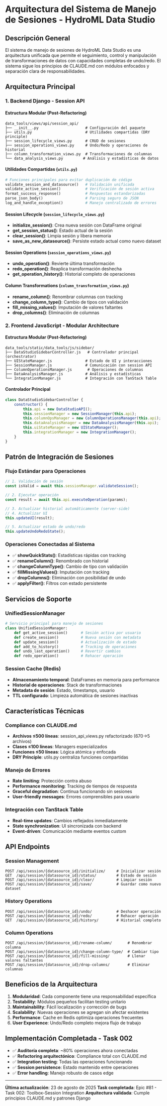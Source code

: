 # Arquitectura del Sistema de Manejo de Sesiones - HydroML Data Studio

## Descripción General

El sistema de manejo de sesiones de HydroML Data Studio es una arquitectura unificada que permite el seguimiento, control y manipulación de transformaciones de datos con capacidades completas de undo/redo. El sistema sigue los principios de CLAUDE.md con módulos enfocados y separación clara de responsabilidades.

## Arquitectura Principal

### 1. Backend Django - Session API

#### Estructura Modular (Post-Refactoring)
```
data_tools/views/api/session_api/
├── __init__.py                     # Configuración del paquete
├── utils.py                        # Utilidades compartidas (DRY principle)
├── session_lifecycle_views.py      # CRUD de sesiones
├── session_operations_views.py     # Undo/Redo y operaciones de historial
├── column_transformation_views.py  # Transformaciones de columnas
└── data_analysis_views.py         # Análisis y estadísticas de datos
```

#### Utilidades Compartidas (`utils.py`)
```python
# Funciones principales para evitar duplicación de código
validate_session_and_datasource()   # Validación unificada
validate_active_session()           # Verificación de sesión activa
format_success_response()           # Respuestas estandarizadas
parse_json_body()                   # Parsing seguro de JSON
log_and_handle_exception()          # Manejo centralizado de errores
```

#### Session Lifecycle (`session_lifecycle_views.py`)
- **initialize_session()**: Crea nueva sesión con DataFrame original
- **get_session_status()**: Estado actual de la sesión
- **clear_session()**: Limpia sesión y libera memoria
- **save_as_new_datasource()**: Persiste estado actual como nuevo dataset

#### Session Operations (`session_operations_views.py`)
- **undo_operation()**: Revierte última transformación
- **redo_operation()**: Reaplica transformación deshecha
- **get_operation_history()**: Historial completo de operaciones

#### Column Transformations (`column_transformation_views.py`)
- **rename_column()**: Renombrar columnas con tracking
- **change_column_type()**: Cambio de tipos con validación
- **fill_missing_values()**: Imputación de valores faltantes
- **drop_columns()**: Eliminación de columnas

### 2. Frontend JavaScript - Modular Architecture

#### Estructura Modular (Post-Refactoring)
```
data_tools/static/data_tools/js/sidebar/
├── DataStudioSidebarController.js   # Controlador principal (orchestrator)
├── UIStateManager.js               # Estado de UI y interacciones
├── SessionManager.js               # Comunicación con session API
├── ColumnOperationsManager.js       # Operaciones de columnas
├── DataAnalysisManager.js          # Análisis y estadísticas
└── IntegrationManager.js           # Integración con TanStack Table
```

#### Controlador Principal
```javascript
class DataStudioSidebarController {
    constructor() {
        this.api = new DataStudioAPI();
        this.sessionManager = new SessionManager(this.api);
        this.columnOpsManager = new ColumnOperationsManager(this.api);
        this.dataAnalysisManager = new DataAnalysisManager(this.api);
        this.uiStateManager = new UIStateManager();
        this.integrationManager = new IntegrationManager();
    }
}
```

## Patrón de Integración de Sesiones

### Flujo Estándar para Operaciones
```javascript
// 1. Validación de sesión
const isValid = await this.sessionManager.validateSession();

// 2. Ejecutar operación
const result = await this.api.executeOperation(params);

// 3. Actualizar historial automáticamente (server-side)
// 4. Actualizar UI
this.updateUI(result);

// 5. Actualizar estado de undo/redo
this.updateUndoRedoState();
```

### Operaciones Conectadas al Sistema
- ✅ **showQuickStats()**: Estadísticas rápidas con tracking
- ✅ **renameColumn()**: Renombrado con historial
- ✅ **changeColumnType()**: Cambio de tipo con validación
- ✅ **fillMissingValues()**: Imputación con tracking
- ✅ **dropColumns()**: Eliminación con posibilidad de undo
- ✅ **applyFilter()**: Filtros con estado persistente

## Servicios de Soporte

### UnifiedSessionManager
```python
# Servicio principal para manejo de sesiones
class UnifiedSessionManager:
    def get_active_session()      # Sesión activa por usuario
    def create_session()          # Nueva sesión con metadata
    def update_session()          # Actualización de estado
    def add_to_history()          # Tracking de operaciones
    def undo_last_operation()     # Revertir cambios
    def redo_operation()          # Rehacer operación
```

### Session Cache (Redis)
- **Almacenamiento temporal**: DataFrames en memoria para performance
- **Historial de operaciones**: Stack de transformaciones
- **Metadata de sesión**: Estado, timestamps, usuario
- **TTL configurado**: Limpieza automática de sesiones inactivas

## Características Técnicas

### Compliance con CLAUDE.md
- **Archivos ≤500 líneas**: session_api_views.py refactorizado (670→5 archivos)
- **Clases ≤100 líneas**: Managers especializados
- **Funciones ≤50 líneas**: Lógica atómica y enfocada
- **DRY Principle**: utils.py centraliza funciones compartidas

### Manejo de Errores
- **Rate limiting**: Protección contra abuso
- **Performance monitoring**: Tracking de tiempos de respuesta
- **Graceful degradation**: Continua funcionando sin sesiones
- **User-friendly messages**: Errores comprensibles para usuario

### Integración con TanStack Table
- **Real-time updates**: Cambios reflejados inmediatamente
- **State synchronization**: UI sincronizada con backend
- **Event-driven**: Comunicación mediante eventos custom

## API Endpoints

### Session Management
```
POST /api/session/{datasource_id}/initialize/     # Inicializar sesión
GET  /api/session/{datasource_id}/status/         # Estado de sesión
POST /api/session/{datasource_id}/clear/          # Limpiar sesión
POST /api/session/{datasource_id}/save/           # Guardar como nuevo dataset
```

### History Operations
```
POST /api/session/{datasource_id}/undo/           # Deshacer operación
POST /api/session/{datasource_id}/redo/           # Rehacer operación
GET  /api/session/{datasource_id}/history/        # Historial completo
```

### Column Operations
```
POST /api/session/{datasource_id}/rename-column/       # Renombrar columna
POST /api/session/{datasource_id}/change-column-type/  # Cambiar tipo
POST /api/session/{datasource_id}/fill-missing/        # Llenar valores faltantes
POST /api/session/{datasource_id}/drop-columns/        # Eliminar columnas
```

## Beneficios de la Arquitectura

1. **Modularidad**: Cada componente tiene una responsabilidad específica
2. **Testability**: Módulos pequeños facilitan testing unitario
3. **Maintainability**: Fácil localización y corrección de bugs
4. **Scalability**: Nuevas operaciones se agregan sin afectar existentes
5. **Performance**: Cache en Redis optimiza operaciones frecuentes
6. **User Experience**: Undo/Redo completo mejora flujo de trabajo

## Implementación Completada - Task 002

- ✅ **Auditoría completa**: ~80% operaciones ahora conectadas
- ✅ **Refactoring arquitectónico**: Compliance total con CLAUDE.md
- ✅ **Integration testing**: Todas las operaciones funcionando
- ✅ **Session persistence**: Estado mantenido entre operaciones
- ✅ **Error handling**: Manejo robusto de casos edge

---

**Última actualización**: 23 de agosto de 2025
**Task completada**: Epic #81 - Task 002: Toolbox-Session Integration
**Arquitectura validada**: Cumple principios CLAUDE.md y patrones Django